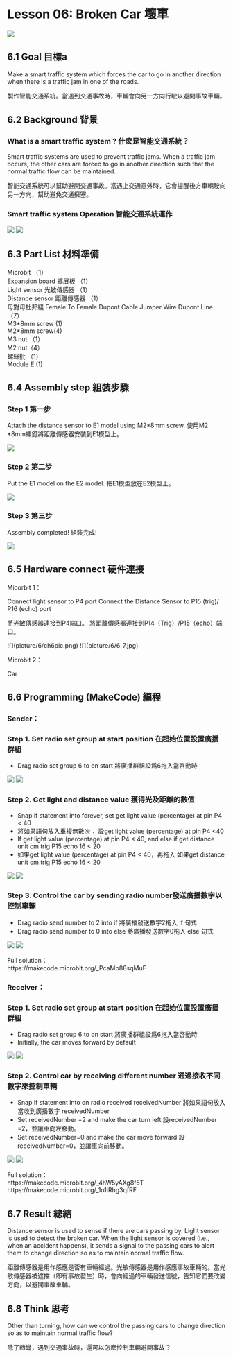 # Lesson 06: Broken Car 壞車
![](picture/6/6_1.png)

## 6.1 Goal 目標a
<P>
Make a smart traffic system which forces the car to go in another direction when there is a traffic jam in one of the roads.  
<P>
<P>
製作智能交通系統。當遇到交通事故時，車輛會向另一方向行駛以避開事故車輛。
<P>

## 6.2 Background 背景
### What is a smart traffic system ? 什麽是智能交通系統？
<P>
Smart traffic systems are used to prevent traffic jams. When a traffic jam occurs, the other cars are forced to go in another direction such that the normal traffic flow can be maintained. 
<P>
<P>
智能交通系統可以幫助避開交通事故。當遇上交通意外時，它會提醒後方車輛駛向另一方向，幫助避免交通擁塞。
<P>

### Smart traffic system Operation 智能交通系統運作
![](picture/6/6_2.png)
![](picture/6/6_3.png)

## 6.3 Part List 材料準備
<P>
Microbit （1）<BR>
Expansion board 擴展板 （1）<BR>
Light sensor 光敏傳感器 （1）<BR>
Distance sensor 距離傳感器 （1）<BR>
母對母杜邦綫 Female To Female Dupont Cable Jumper Wire Dupont Line （7）<BR>
M3*8mm screw (1)<BR>
M2*8mm screw(4)<BR>
M3 nut （1）<BR>
M2 nut（4）<BR>
螺絲批 （1）<BR>
Module E (1) <BR>
<P>

## 6.4 Assembly step 組裝步驟
### Step 1 第一步
<P>
Attach the distance sensor to E1 model using M2*8mm screw. 使用M2 *8mm螺釘將距離傳感器安裝到E1模型上。
<P>
 
![](picture/6/6_4.png)

### Step 2 第二步
<P>
Put the E1 model on the E2 model. 把E1模型放在E2模型上。
<P>
 
![](picture/6/6_5.png)

### Step 3 第三步
<P>
Assembly completed! 組裝完成!
<P>
 
![](picture/6/6_6.png)

## 6.5 Hardware connect 硬件連接
<P>
Micorbit 1：
<P>
<P>
Connect light sensor to P4 port
Connect the Distance Sensor to P15 (trig)/ P16 (echo) port
<P>
<P>
將光敏傳感器連接到P4端口。
將距離傳感器連接到P14（Trig）/P15（echo）端口。
<P>
![](picture/6/ch6pic.png)
![](picture/6/6_7.jpg)
<BR>
<P>
Microbit 2：
<P>
<P>
Car
<P>

## 6.6 Programming (MakeCode) 編程

### Sender：

### Step 1. Set radio set group at start position 在起始位置設置廣播群組
+ Drag radio set group 6 to on start  將廣播群組設爲6拖入當啓動時
 
![](picture/6/6_8.png)
![](picture/6/6_9.png)

### Step 2. Get light and distance value 獲得光及距離的數值
+ Snap if statement into forever, set get light value (percentage) at pin P4 < 40
+ 將如果語句放入重複無數次 ，設get light value (percentage) at pin P4 <40
+ If get light value (percentage) at pin P4 < 40, and else if get distance unit cm trig P15 echo 16 < 20
+ 如果get light value (percentage) at pin P4 < 40，再拖入 如果get distance unit cm trig P15 echo 16 < 20
 
![](picture/6/6_10.png)
![](picture/6/6_11.png)

### Step 3. Control the car by sending radio number發送廣播數字以控制車輛
+ Drag radio send number to 2 into if 將廣播發送數字2拖入 if 句式<BR>
+ Drag radio send number to 0 into else 將廣播發送數字0拖入 else 句式<BR>
 
![](picture/6/6_12.png)
![](picture/6/6_13.png)

<P>
Full solution：<BR>
https://makecode.microbit.org/_PcaMb88sqMuF
<P>

### Receiver：
### Step 1. Set radio set group at start position 在起始位置設置廣播群組
+ Drag radio set group 6 to on start  將廣播群組設爲6拖入當啓動時
+ Initially, the car  moves forward by default
 
![](picture/6/6_14.png)
![](picture/6/6_15.png)
 

### Step 2. Control car by receiving different number 通過接收不同數字來控制車輛
+ Snap if statement into on radio received receivedNumber 將如果語句放入當收到廣播數字 receivedNumber 
+ Set receivedNumber =2 and make the car turn left 設receivedNumber =2，並讓車向左移動。
+ Set receivedNumber=0 and make the car move forward 設receivedNumber=0，並讓車向前移動。
 
![](picture/6/6_16.png)
![](picture/6/6_17.png)

<P>
Full solution：<BR>
https://makecode.microbit.org/_4hW5yAXg8f5T<BR>
https://makecode.microbit.org/_1o1iRhg3qfRF
<P>

## 6.7 Result 總結
<P>
Distance sensor is used to sense if there are cars passing by. Light sensor is used to detect the broken car. When the light sensor is covered (i.e., when an accident happens), it sends a signal to the passing cars to alert them to change direction so as to maintain normal traffic flow. 
<P>
<P>
距離傳感器是用作感應是否有車輛經過。光敏傳感器是用作感應事故車輛的。當光敏傳感器被遮擋（即有事故發生）時，會向經過的車輛發送信號，告知它們要改變方向，以避開事故車輛。
<P>

## 6.8 Think 思考
<P>
Other than turning, how can we control the passing cars to change direction so as to maintain normal traffic flow? 
<P>
<P>
除了轉彎，遇到交通事故時，還可以怎麽控制車輛避開事故？
<P>
